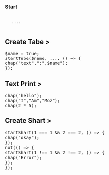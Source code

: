 ### Start
<pre>
  <code>
  <LBPScript> .... </LBPScript>
  </code>
</pre>

## Create Tabe >
<pre>
$name = true;
startTabe($name, ..., () => {
chap("text",":",$name");
});
</pre>
## Text Print >
<pre>
chap("hello");
chap("I","Am","Moz");
chap(2 * 5);
</pre>
## Create Shart >
<pre>
startShart(1 === 1 && 2 === 2, () => {
chap("okay");
});
not(() => {
startShart(1 !== 1 && 2 !== 2, () => {
chap("Error");
});
});
</pre>
